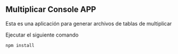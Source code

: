 

## Multiplicar Console APP

Esta es una aplicación para generar archivos de tablas de multiplicar

Ejecutar el siguiente comando

```
npm install
```
